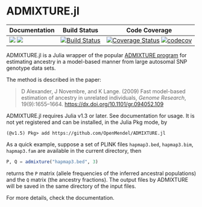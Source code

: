 # ADMIXTURE.jl

| **Documentation** | **Build Status** | **Code Coverage**  |
|-------------------|------------------|--------------------|
| [![](https://img.shields.io/badge/docs-stable-blue.svg)](https://github.com/OpenMendel/ADMIXTURE.jl/stable) [![](https://img.shields.io/badge/docs-dev-blue.svg)](https://github.com/OpenMendel/ADMIXTURE.jl/dev) | [![Build Status](https://travis-ci.com/OpenMendel/WiSER.jl.svg?branch=master)](https://travis-ci.com/OpenMendel/ADMIXTURE.jl)  | [![Coverage Status](https://coveralls.io/repos/github/OpenMendel/ADMIXTURE.jl/badge.svg?branch=master)](https://coveralls.io/github/OpenMendel/ADMIXTURE.jl?branch=master) [![codecov](https://codecov.io/gh/OpenMendel/ADMIXTURE.jl/branch/master/graph/badge.svg)](https://codecov.io/gh/OpenMendel/ADMIXTURE.jl) |  


ADMIXTURE.jl is a Julia wrapper of the popular [ADMIXTURE program](http://dalexander.github.io/admixture/) for estimating ancestry in a model-based manner from large autosomal SNP genotype data sets. 

The method is described in the paper:   
> D Alexander, J Novembre, and K Lange. (2009) Fast model-based estimation of ancestry in unrelated individuals, _Genome Research_, 19(9):1655–1664. <https://dx.doi.org/10.1101/gr.094052.109>

ADMIXTURE.jl requires Julia v1.3 or later. See documentation for usage. It is not yet registered and can be installed, in the Julia Pkg mode, by
```{julia}
(@v1.5) Pkg> add https://github.com/OpenMendel/ADMIXTURE.jl
```

As a quick example, suppose a set of PLINK files `hapmap3.bed`, `hapmap3.bim`, `hapmap3.fam` are available in the current directory, then
```julia
P, Q = admixture("hapmap3.bed", 3)
```
returns the `P` matrix (allele frequencies of the inferred ancestral populations) and the `Q` matrix (the ancestry fractions). The output files by ADMIXTURE will be saved in the same directory of the input files. 

For more details, check the documentation. 
